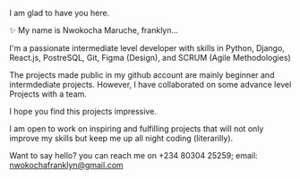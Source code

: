I am glad to have you here. 

✨ My name is Nwokocha Maruche, franklyn... 

I'm a passionate intermediate level developer with skills in Python, Django, React.js, PostreSQL, Git, Figma (Design), and SCRUM (Agile Methodologies) 

The projects made public in my github account are mainly beginner and intermdediate projects. However, I have collaborated on some advance level Projects with a team.

I hope you find this projects impressive.

I am open to work on inspiring and fulfilling projects that will not only improve my skills but keep me up all night coding (literarilly).

Want to say hello? you can reach me on +234 80304 25259; email: nwokochafranklyn@gmail.com

<!---
maru-koch/maru-koch is a ✨ special ✨ repository because its `README.md` (this file) appears on your GitHub profile.
You can click the Preview link to take a look at your changes.
--->

